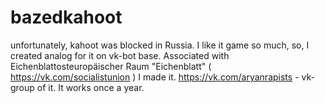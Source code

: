 # bazedkahoot
unfortunately, kahoot was blocked in Russia. I like it game so much, so, I created analog for it on vk-bot base. Associated with Eichenblattosteuropäischer Raum "Eichenblatt" ( https://vk.com/socialistunion ) 
I made it. https://vk.com/aryanrapists - vk-group of it. It works once a year. 
